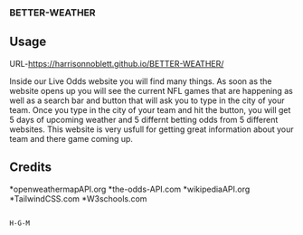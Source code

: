 ### BETTER-WEATHER

## Usage

URL-https://harrisonnoblett.github.io/BETTER-WEATHER/

  Inside our Live Odds website you will find many things. As soon as the website opens up you will see the current NFL games that are happening as well as a search bar and button that will ask you to type in the city of your team. Once you type in the city of your team and hit the button, you will get 5 days of upcoming weather and 5 differnt betting odds from 5 different websites. This website is very usfull for getting great information about your team and there game coming up. 
 
## Credits
*openweathermapAPI.org
*the-odds-API.com
*wikipediaAPI.org
*TailwindCSS.com
*W3schools.com










                                                                               H-G-M       
